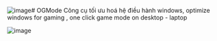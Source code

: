 ![image](https://github.com/SiroCandy06/OGMode/assets/101639160/e8f7f2b4-be56-47d2-89e8-0a39511db718)# OGMode
Công cụ tối ưu hoá hệ điều hành windows, optimize windows for gaming , one click game mode on desktop - laptop

![image](https://github.com/SiroCandy06/OGMode/assets/101639160/a6d81bbc-aa5c-4025-ab1c-b789fdc7bda0)
